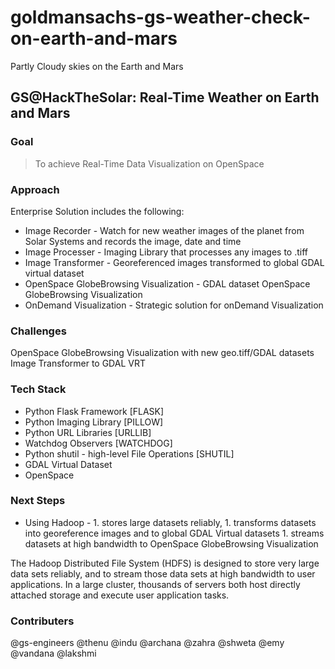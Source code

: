 # goldmansachs-gs-weather-check-on-earth-and-mars
Partly Cloudy skies on the Earth and Mars

## GS@HackTheSolar: Real-Time Weather on Earth and Mars

### Goal
> To achieve Real-Time Data Visualization on OpenSpace 

### Approach
Enterprise Solution includes the following:
* Image Recorder - Watch for new weather images of the planet from Solar Systems and records the image, date and time 
* Image Processer - Imaging Library that processes any images to .tiff 
* Image Transformer - Georeferenced images transformed to global GDAL virtual dataset 
* OpenSpace GlobeBrowsing Visualization - GDAL dataset OpenSpace GlobeBrowsing Visualization
* OnDemand Visualization - Strategic solution for onDemand Visualization 

### Challenges
OpenSpace GlobeBrowsing Visualization with new geo.tiff/GDAL datasets
Image Transformer to GDAL VRT

### Tech Stack
* Python Flask Framework [FLASK]
* Python Imaging Library [PILLOW]
* Python URL Libraries [URLLIB]
* Watchdog Observers [WATCHDOG]
* Python shutil - high-level File Operations [SHUTIL]
* GDAL Virtual Dataset 
* OpenSpace

### Next Steps
* Using Hadoop - 1. stores large datasets reliably,
                 1. transforms datasets into georeference images and to global GDAL Virtual datasets
                 1. streams datasets at high bandwidth to OpenSpace GlobeBrowsing Visualization
                 

The Hadoop Distributed File System (HDFS) is designed to store very large data sets reliably, and to stream those data sets at high bandwidth to user applications. In a large cluster, thousands of servers both host directly attached storage and execute user application tasks.


### Contributers

@gs-engineers 
@thenu 
@indu 
@archana 
@zahra 
@shweta 
@emy 
@vandana 
@lakshmi
